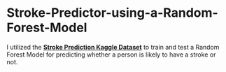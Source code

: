 # Stroke-Predictor-using-a-Random-Forest-Model
I utilized the [**Stroke Prediction Kaggle Dataset**](https://www.kaggle.com/datasets/fedesoriano/stroke-prediction-dataset/data) to train and test a Random Forest Model for predicting whether a person is likely to have a stroke or not.
